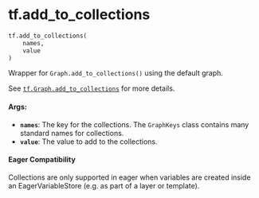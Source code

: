 <div itemscope itemtype="http://developers.google.com/ReferenceObject">
<meta itemprop="name" content="tf.add_to_collections" />
<meta itemprop="path" content="Stable" />
</div>

# tf.add_to_collections

``` python
tf.add_to_collections(
    names,
    value
)
```

Wrapper for `Graph.add_to_collections()` using the default graph.

See <a href="../tf/Graph.md#add_to_collections"><code>tf.Graph.add_to_collections</code></a>
for more details.

#### Args:

* <b>`names`</b>: The key for the collections. The `GraphKeys` class contains many
    standard names for collections.
* <b>`value`</b>: The value to add to the collections.

#### Eager Compatibility
Collections are only supported in eager when variables are created inside
an EagerVariableStore (e.g. as part of a layer or template).

